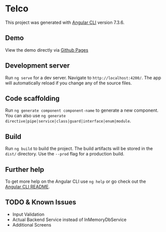 # Telco

This project was generated with [Angular CLI](https://github.com/angular/angular-cli) version 7.3.6.

## Demo
View the demo directly via [Github Pages](https://tri-fraga.github.io/telco/)

## Development server

Run `ng serve` for a dev server. Navigate to `http://localhost:4200/`. The app will automatically reload if you change any of the source files.

## Code scaffolding

Run `ng generate component component-name` to generate a new component. You can also use `ng generate directive|pipe|service|class|guard|interface|enum|module`.

## Build

Run `ng build` to build the project. The build artifacts will be stored in the `dist/` directory. Use the `--prod` flag for a production build.

## Further help

To get more help on the Angular CLI use `ng help` or go check out the [Angular CLI README](https://github.com/angular/angular-cli/blob/master/README.md).

## TODO & Known Issues
- Input Validation
- Actual Backend Service instead of InMemoryDbService
- Additional Screens
